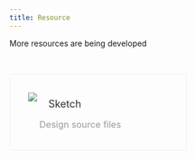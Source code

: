 ```yaml
---
title: Resource
---
```


More resources are being developed

<style>
.resource-item{float:left;width:314px;height:136px;border:solid 1px #eee;padding:32px;box-sizing:border-box;margin-top:32px;margin-right:20px;border-radius:4px;transition:all .3s;}
.resource-item:hover{border-color:#048efa;}
.resource-item img{float:left;}
.resource-item p.title{float:left;font-size:18px;font-weight:400;margin-left:20px;margin-top:10px;margin-bottom:0;color:#333;}
.resource-item p.describe{float:left;font-size:16px;font-weight:400;margin-left:20px;margin-bottom:0;color:#999;}
</style>

<div class="resource-item">
	<a href="//manhattan.didistatic.com/static/manhattan/mand/resource/mand-mobile.sketch" target="_blank">
		<img src="http://manhattan.didistatic.com/static/manhattan/mand/docs/mand-doc-resource.svg">
		<p class="title">Sketch</p>
		<p class="describe">Design source files</p>
	</a>
</div>

